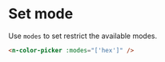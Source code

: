 # Set mode

Use `modes` to set restrict the available modes.

```html
<n-color-picker :modes="['hex']" />
```
